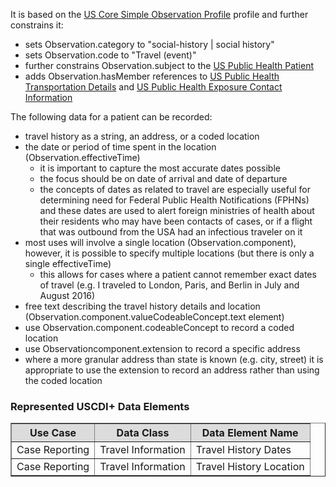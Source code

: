 It is based on the [US Core Simple Observation Profile]({{site.data.fhir.ver.hl7fhiruscore}}/StructureDefinition-us-core-simple-observation.html) profile and further constrains it:
* sets Observation.category to "social-history | social history"
* sets Observation.code to "Travel (event)"
* further constrains Observation.subject to the [US Public Health Patient](StructureDefinition-us-ph-patient.html)
* adds Observation.hasMember references to [US Public Health Transportation Details](StructureDefinition-us-ph-transportation-details.html) and [US Public Health Exposure Contact Information](StructureDefinition-us-ph-exposure-contact-information.html)

The following data for a patient can be recorded:

* travel history as a string, an address, or a coded location
* the date or period of time spent in the location (Observation.effectiveTime)
    * it is important to capture the most accurate dates possible
    * the focus should be on date of arrival and date of departure
    * the concepts of dates as related to travel are especially useful for determining need for Federal Public Health Notifications (FPHNs) and these dates are used to alert foreign ministries of health about their residents who may have been contacts of cases, or if a flight that was outbound from the USA had an infectious traveler on it
* most uses will involve a single location (Observation.component), however, it is possible to specify multiple locations (but there is only a single effectiveTime)
    * this allows for cases where a patient cannot remember exact dates of travel (e.g. I traveled to London, Paris, and Berlin in July and August 2016)
* free text describing the travel history details and location (Observation.component.valueCodeableConcept.text element)
* use Observation.component.codeableConcept to record a coded location
* use Observationcomponent.extension to record a specific address
* where a more granular address than state is known (e.g. city, street) it is appropriate to use the extension to record an address rather than using the coded location


### Represented USCDI+ Data Elements

<table border="1">
    <thead>
        <tr style="background-color:#DCDCDC">
            <th style="text-align: center; vertical-align: middle;">Use Case</th>
            <th style="text-align: center; vertical-align: middle;">Data Class</th>
            <th style="text-align: center; vertical-align: middle;">Data Element Name</th>
        </tr>
    </thead>
    <tbody>
        <tr>
            <td>Case Reporting</td>
            <td>Travel Information</td>
            <td>Travel History Dates</td>
        </tr>
        <tr>
            <td>Case Reporting</td>
            <td>Travel Information</td>
            <td>Travel History Location</td>
        </tr>
    </tbody>
</table>